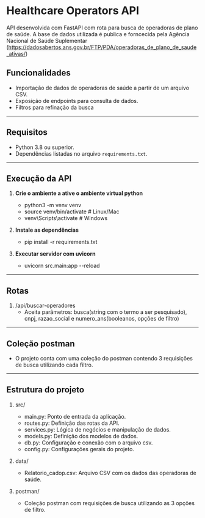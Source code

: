 # Healthcare Operators API

API desenvolvida com FastAPI com rota para busca de operadoras de plano de saúde. A base de dados utilizada é publica e forncecida pela Agência Nacional de Saúde Suplementar (https://dadosabertos.ans.gov.br/FTP/PDA/operadoras_de_plano_de_saude_ativas/)

## Funcionalidades

- Importação de dados de operadoras de saúde a partir de um arquivo CSV.
- Exposição de endpoints para consulta de dados.
- Filtros para refinação da busca

---

## Requisitos

- Python 3.8 ou superior.
- Dependências listadas no arquivo `requirements.txt`.

---

## Execução da API

1. **Crie o ambiente a ative o ambiente virtual python**

   - python3 -m venv venv
   - source venv/bin/activate # Linux/Mac
   - venv\Scripts\activate # Windows

2. **Instale as dependências**

   - pip install -r requirements.txt

3. **Executar servidor com uvicorn**

   - uvicorn src.main:app --reload

---

## Rotas

1. /api/buscar-operadores
   - Aceita parâmetros: busca(string com o termo a ser pesquisado), cnpj, razao_social e numero_ans(booleanos, opções de filtro)

---

## Coleção postman

- O projeto conta com uma coleção do postman contendo 3 requisições de busca utilizando cada filtro. 

---

## Estrutura do projeto

1. src/

   - main.py: Ponto de entrada da aplicação.
   - routes.py: Definição das rotas da API.
   - services.py: Lógica de negócios e manipulação de dados.
   - models.py: Definição dos modelos de dados.
   - db.py: Configuração e conexão com o arquivo csv.
   - config.py: Configurações gerais do projeto.

2. data/
   - Relatorio_cadop.csv: Arquivo CSV com os dados das operadoras de saúde.

3. postman/

   - Coleção postman com requisições de busca utilizando as 3 opções de filtro.
